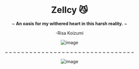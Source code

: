 <div align="center">

# Zellcy 😼 


~ **An oasis for my withered heart in this harsh reality.** ~

  
-Risa Koizumi


![image](https://i.pinimg.com/736x/6a/54/2d/6a542d884c94cd7ff775c1eb1c59a817.jpg)


~ ~ ~ ~ ~ ~ ~ ~ ~ ~ ~ ~ ~ ~ ~ ~ ~ ~ ~ ~ ~ ~ ~ ~ ~ ~ ~ ~ ~ ~ ~ ~ 


![image](https://i.pinimg.com/736x/b5/08/3e/b5083ebfe6aad8a6714b8729cddce3f2.jpg)









